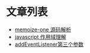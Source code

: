 # 文章列表
- [memoize-one 源码解析](https://github.com/zhengzheng123/zh-web-articles/issues/1)
- [javascript 作用域理解](https://github.com/zhengzheng123/zh-web-articles/issues/2)
- [addEventListener第三个参数](https://github.com/zhengzheng123/zh-web-articles/issues/3)
